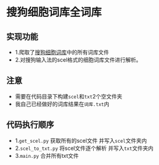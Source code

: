 # 搜狗细胞词库全词库
## 实现功能
* 1.爬取了[搜狗细胞词库](https://pinyin.sogou.com/dict/)中的所有词库文件
* 2.对搜狗输入法的scel格式的细胞词库文件进行解析。

## 注意
* 需要在代码目录下构建`scel`和`txt`2个空文件夹
* 我自己已经做好的词库结果在`词库.txt`内

## 代码执行顺序
* 1.`get_scel.py` 获取所有的scel文件 并写入`scel`文件夹内
* 2.`scel_to_txt.py` 将scel文件逐个解析 并写入`txt`文件夹内
* 3.`main.py` 合并所有txt文件
